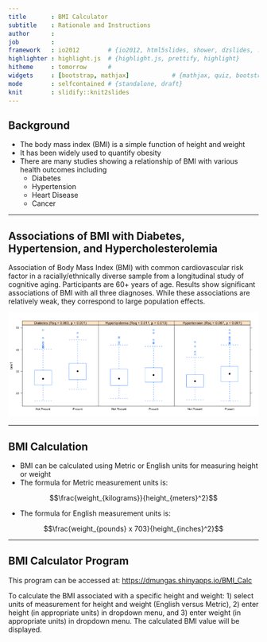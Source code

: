 ```yaml
---
title       : BMI Calculator
subtitle    : Rationale and Instructions
author      : 
job         : 
framework   : io2012        # {io2012, html5slides, shower, dzslides, ...}
highlighter : highlight.js  # {highlight.js, prettify, highlight}
hitheme     : tomorrow      # 
widgets     : [bootstrap, mathjax]            # {mathjax, quiz, bootstrap}
mode        : selfcontained # {standalone, draft}
knit        : slidify::knit2slides
---
```


## Background

-   The body mass index (BMI) is a simple function of height and weight
-   It has been widely used to quantify obesity
-   There are many studies showing a relationship of BMI with various health outcomes including   
    -   Diabetes
    -   Hypertension
    -   Heart Disease
    -   Cancer

---

## Associations of BMI with Diabetes, Hypertension, and Hypercholesterolemia

Association of Body Mass Index (BMI) with common cardiovascular risk factor in a racially/ethnically diverse sample from a longitudinal study of cognitive aging. Participants are 60+ years of age. Results show significant associations of BMI with all three diagnoses. While these associations are relatively weak, they correspond to large population effects.

![plot of chunk unnamed-chunk-1](assets/fig/unnamed-chunk-1-1.png) 

---

##  BMI Calculation

-   BMI can be calculated using Metric or English units for measuring height or weight
-   The formula for Metric measurement units is:

$$\frac{weight_{kilograms}}{height_{meters}^2}$$

- The formula for English measurement units is:

$$\frac{weight_{pounds} x 703}{height_{inches}^2}$$

---

##  BMI Calculator Program

This program can be accessed at: https://dmungas.shinyapps.io/BMI_Calc

To calculate the BMI associated with a specific height and weight: 1) select units 
of measurement for height and weight (English versus Metric), 2) enter height (in 
appropriate units) in dropdown menu, and 3) enter weight (in appropriate units)
in dropdown menu. The calculated BMI value will be displayed.



